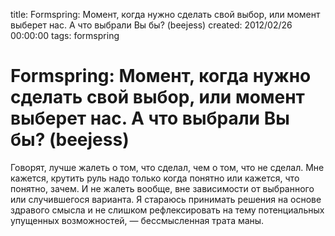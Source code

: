 title: Formspring: Момент, когда нужно сделать свой выбор, или момент выберет нас. А что выбрали Вы бы? (beejess)
created: 2012/02/26 00:00:00
tags: formspring

# Formspring: Момент, когда нужно сделать свой выбор, или момент выберет нас. А что выбрали Вы бы? (beejess)

Говорят, лучше жалеть о том, что сделал, чем о том, что не сделал. Мне кажется, крутить руль надо только когда понятно или кажется, что понятно, зачем. И не жалеть вообще, вне зависимости от выбранного или случившегося варианта. Я стараюсь принимать решения на основе здравого смысла и не слишком рефлексировать на тему потенциальных упущенных возможностей, — бессмысленная трата маны.